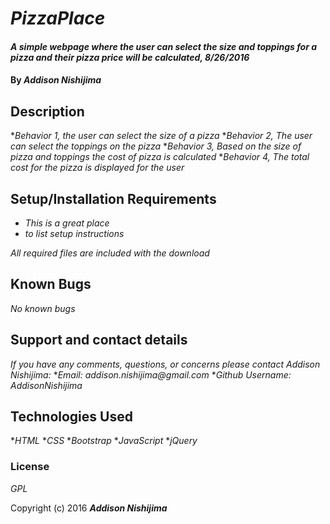 # _PizzaPlace_

#### _A simple webpage where the user can select the size and toppings for a pizza and their pizza price will be calculated, 8/26/2016_

#### By _**Addison Nishijima**_

## Description

*_Behavior 1, the user can select the size of a pizza_
*_Behavior 2, The user can select the toppings on the pizza_
*_Behavior 3, Based on the size of pizza and toppings the cost of pizza is calculated_
*_Behavior 4, The total cost for the pizza is displayed for the user_

## Setup/Installation Requirements

* _This is a great place_
* _to list setup instructions_

_All required files are included with the download_

## Known Bugs

_No known bugs_

## Support and contact details

_If you have any comments, questions, or concerns please contact Addison Nishijima:_
*_Email: addison.nishijima@gmail.com_
*_Github Username: AddisonNishijima_

## Technologies Used

*_HTML_
*_CSS_
*_Bootstrap_
*_JavaScript_
*_jQuery_

### License

*GPL*

Copyright (c) 2016 **_Addison Nishijima_**
